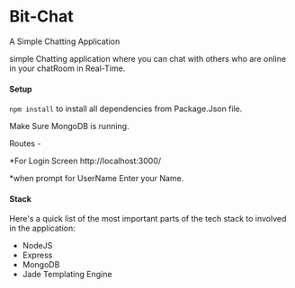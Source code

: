 # Bit-Chat
A Simple Chatting Application

simple Chatting application where you can chat with others who are online in your chatRoom in Real-Time.

#### Setup
`npm install` to install all dependencies from Package.Json file.

Make Sure MongoDB is running.

Routes - 

*For Login Screen http://localhost:3000/

*when prompt for UserName Enter your Name.


#### Stack
Here's a quick list of the most important parts of the tech stack to involved in the application:
- NodeJS
- Express
- MongoDB
- Jade Templating Engine








